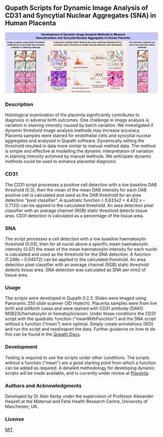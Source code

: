 ## Qupath Scripts for Dynamic Image Analysis of CD31 and Syncytial Nuclear Aggregates (SNA) in Human Placenta

![](Images/Grpahical-Abstract-2021Aug20.png)

### Description
Histological examination of the placenta significantly contributes to diagnosis in adverse birth outcomes. One challenge in image analysis is variation in staining intensity caused by batch variation. We investigated if dynamic threshold image analysis methods may increase accuracy. Placenta samples were stained for endothelial cells and syncytial nuclear aggregates and analysed in Qupath software. Dynamically setting the threshold resulted in data more similar to manual method data. The method is simple and effective at modelling the dynamic interpretation of variation in staining intensity achieved by manual methods. We anticipate dynamic methods could be used to enhance placental diagnosis.

### CD31
The CD31 script processes a positive cell detection with a low baseline DAB threshold (0.3), then the mean of the mean DAB intensity for each DAB positive cell is calculated and used as the DAB threshold for an area detection “pixel classifier”. A quadratic function (-3.633x2 + 4.432 x – 0.7132) can be applied to the calculated threshold. An area detection pixel classifier with an average channel (RGB) static threshold detects tissue area. CD31 detection is calculated as a percentage of the tissue area. 

### SNA
The script processes a cell detection with a low baseline haematoxylin threshold (0.03), then for all nuclei above a specific mean haematoxylin intensity (0.07) the mean of the mean haematoxylin intensity for each nuclei is calculated and used as the threshold for the SNA detection. A function (1.248x – 0.04072) can be applied to the calculated threshold. An area detection pixel classifier with an average channel (RGB) static threshold detects tissue area. SNA detection was calculated as SNA per mm2 of tissue area.

### Usage
The scripts were developed in Qupath 0.2.3. Slides were imaged using Panoramic 250 slide scanner (3D Histech). Placenta samples were from live birth and stillbirth cases and were stained with CD31 antibody (DAKO M0823)/hematoxylin or hematoylin/eosin. Under these conditions the CD31 script with the quadratic function ("meanWithFunction") and the SNA script without a function ("mean") were optimal. Simply create annotations (ROI) and run the script and read/export the data. Further guidance on how to do this can be found in the [Qupath Docs](https://qupath.readthedocs.io/en/stable/index.html). 

### Development
Testing is required to use the scripts under other conditions. The scripts without a function ("mean") are a good starting point from which a function can be added as required. A detailed methodology for developing dynamic scripts will be made available, and is currently under review at [Placenta](https://www.journals.elsevier.com/placenta).

### Authors and Acknowledgments
Developed by Dr Alan Kerby under the supervision of Professor Alexander Heazell at the Maternal and Fetal Health Research Centre, University of Manchester, UK.

### License
[MIT](https://choosealicense.com/licenses/mit/)
